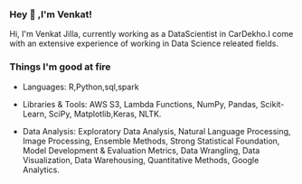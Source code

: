 ### Hey  👋 ,I'm Venkat!


Hi, I'm Venkat Jilla, currently working as a DataScientist in CarDekho.I come with an extensive experience of working in Data Science releated fields.

### Things I'm good at fire

- Languages: R,Python,sql,spark
- Libraries & Tools: AWS S3, Lambda Functions, NumPy, Pandas, Scikit-Learn, SciPy, Matplotlib,Keras, NLTK.

- Data Analysis: Exploratory Data Analysis, Natural Language Processing, Image Processing, Ensemble Methods, Strong Statistical Foundation, Model Development & Evaluation Metrics, Data Wrangling, Data Visualization, Data Warehousing, Quantitative Methods, Google Analytics.
